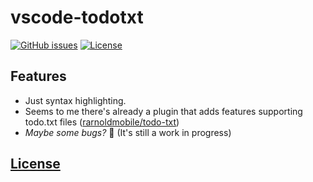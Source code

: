 # vscode-todotxt
[![GitHub issues](https://img.shields.io/github/issues/dunstontc/vscode-todotxt.svg)](https://github.com/dunstontc/vscode-todotxt/issues)
[![License](https://img.shields.io/github/license/dunstontc/vscode-todotxt.svg)](https://github.com/dunstontc/vscode-todotxt/blob/master/LICENSE)

## Features
- Just syntax highlighting.
- Seems to me there's already a plugin that adds features supporting todo.txt files ([rarnoldmobile/todo-txt](https://github.com/rarnoldmobile/todo-txt))
- *Maybe some bugs?* 🐛  (It's still a work in progress)

## [License](https://github.com/dunstontc/vscode-todotxt/blob/master/LICENSE)

